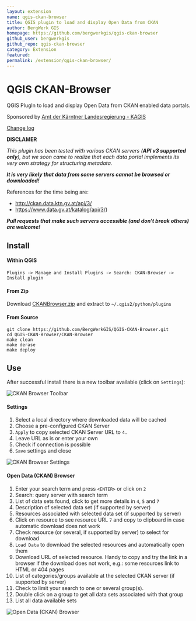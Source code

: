 ```yaml
---
layout: extension
name: qgis-ckan-browser
title: QGIS plugin to load and display Open Data from CKAN
author: BergWerk GIS
homepage: https://github.com/bergwerkgis/qgis-ckan-browser
github_user: bergwerkgis
github_repo: qgis-ckan-browser
category: Extension
featured: 
permalink: /extension/qgis-ckan-browser/
---
```



QGIS CKAN-Browser
=============

QGIS PlugIn to load and display Open Data from CKAN enabled data portals.


Sponsored by [Amt der Kärntner Landesregierung - KAGIS](http://www.kagis.ktn.gv.at)

[Change log](ChangeLog.md)

__DISCLAMER__

_This plugin has been tested with various CKAN servers (**API v3 supported only**), but we soon came to realize that each data portal implements its very own strategy for structuring metadata._

**_It is very likely that data from some servers cannot be browsed or downloaded!_**

References for the time being are:
* http://ckan.data.ktn.gv.at/api/3/
* https://www.data.gv.at/katalog/api/3/)

**_Pull requests that make such servers accessible (and don't break others) are welcome!_**

## Install

#### Within QGIS

`Plugins -> Manage and Install Plugins -> Search: CKAN-Browser -> Install plugin`

#### From Zip

Download [CKANBrowser.zip](https://github.com/BergWerkGIS/QGIS-CKAN-Browser/blob/master/CKANBrowser.zip) and extract to `~/.qgis2/python/plugins`

#### From Source

```
git clone https://github.com/BergWerkGIS/QGIS-CKAN-Browser.git
cd QGIS-CKAN-Browser/CKAN-Browser
make clean
make derase
make deploy
```

## Use

After successful install there is a new toolbar available (click on `Settings`):

![CKAN Browser Toolbar](https://github.com/BergWerkGIS/QGIS-CKAN-Browser/tree/master/img/toolbar.png?raw=true)

#### Settings

1. Select a local directory where downloaded data will be cached
2. Choose a pre-configured CKAN Server
3. `Apply` to copy selected CKAN Server URL to `4.`
4. Leave URL as is or enter your own
5. Check if connection is possible
6. `Save` settings and close


![CKAN Browser Settings](https://github.com/BergWerkGIS/QGIS-CKAN-Browser/tree/master/img/settings.png?raw=true)

#### Open Data (CKAN) Browser

1. Enter your search term and press `<ENTER>` or click on `2`
2. Search: query server with search term
3. List of data sets found, click to get more details in `4`, `5` and `7`
4. Description of selected data set (if supported by server)
5. Resources associated with selected data set (if supported by server)
  1. Click on resource to see resource URL `7` and copy to clipboard in case automatic download does not work
  2. Check resource (or several, if supported by server) to select for download
6. `Load Data` to download the selected resources and automatically open them
7. Download URL of selected resource. Handy to copy and try the link in a browser if the download does not work, e.g.: some resources link to HTML or 404 pages
8. List of categories/groups available at the selected CKAN server (if supported by server)
  1. Check to limit your search to one or several group(s).
  2. Double click on a group to get all data sets associated with that group
9. List all data available sets

![Open Data (CKAN) Browser](https://github.com/BergWerkGIS/QGIS-CKAN-Browser/tree/master/img/open-data-ckan-browser.png?raw=true)

